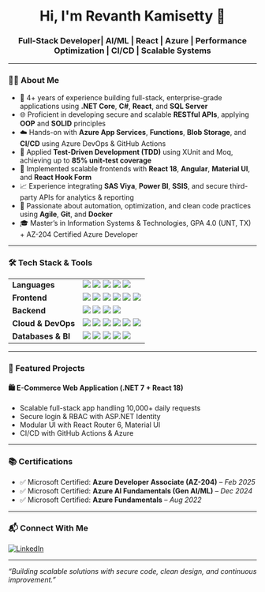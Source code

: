 <h1 align="center">Hi, I'm Revanth Kamisetty 👋</h1>

<h3 align="center">Full-Stack Developer| AI/ML | React | Azure | Performance Optimization | CI/CD | Scalable Systems</h3>

---

### 👨‍💻 About Me

- 🧠 4+ years of experience building full-stack, enterprise-grade applications using **.NET Core**, **C#**, **React**, and **SQL Server**
- 🌐 Proficient in developing secure and scalable **RESTful APIs**, applying **OOP** and **SOLID** principles
- ☁️ Hands-on with **Azure App Services**, **Functions**, **Blob Storage**, and **CI/CD** using Azure DevOps & GitHub Actions
- 🚀 Applied **Test-Driven Development (TDD)** using XUnit and Moq, achieving up to **85% unit-test coverage**
- 🔧 Implemented scalable frontends with **React 18**, **Angular**, **Material UI**, and **React Hook Form**
- 📈 Experience integrating **SAS Viya**, **Power BI**, **SSIS**, and secure third-party APIs for analytics & reporting
- 🔄 Passionate about automation, optimization, and clean code practices using **Agile**, **Git**, and **Docker**
- 🎓 Master’s in Information Systems & Technologies, GPA 4.0 (UNT, TX) + AZ-204 Certified Azure Developer

---

### 🛠️ Tech Stack & Tools

<div align="center">
<table>
<tr>
  <td><strong>Languages</strong></td>
  <td>
    <img src="https://img.shields.io/badge/C%23-239120?style=flat-square&logo=c-sharp&logoColor=white" />
    <img src="https://img.shields.io/badge/JavaScript-F7DF1E?style=flat-square&logo=javascript&logoColor=black" />
    <img src="https://img.shields.io/badge/TypeScript-3178C6?style=flat-square&logo=typescript&logoColor=white" />
    <img src="https://img.shields.io/badge/SQL-003B57?style=flat-square&logo=postgresql&logoColor=white" />
    <img src="https://img.shields.io/badge/Python-3776AB?style=flat-square&logo=python&logoColor=white" />
  </td>
</tr>
<tr>
  <td><strong>Frontend</strong></td>
  <td>
    <img src="https://img.shields.io/badge/React-20232A?style=flat-square&logo=react&logoColor=61DAFB" />
    <img src="https://img.shields.io/badge/Angular-DD0031?style=flat-square&logo=angular&logoColor=white" />
    <img src="https://img.shields.io/badge/HTML5-E34F26?style=flat-square&logo=html5&logoColor=white" />
    <img src="https://img.shields.io/badge/CSS3-1572B6?style=flat-square&logo=css3&logoColor=white" />
    <img src="https://img.shields.io/badge/Material--UI-0081CB?style=flat-square&logo=mui&logoColor=white" />
    <img src="https://img.shields.io/badge/Bootstrap-563D7C?style=flat-square&logo=bootstrap&logoColor=white" />
  </td>
</tr>
<tr>
  <td><strong>Backend</strong></td>
  <td>
    <img src="https://img.shields.io/badge/.NET-512BD4?style=flat-square&logo=dotnet&logoColor=white" />
    <img src="https://img.shields.io/badge/ASP.NET_Core-5C2D91?style=flat-square&logo=.net&logoColor=white" />
    <img src="https://img.shields.io/badge/Entity_Framework_Core-652C91?style=flat-square" />
    <img src="https://img.shields.io/badge/Dapper-0088CC?style=flat-square" />
  </td>
</tr>
<tr>
  <td><strong>Cloud & DevOps</strong></td>
  <td>
    <img src="https://img.shields.io/badge/Azure-0078D4?style=flat-square&logo=microsoftazure&logoColor=white" />
    <img src="https://img.shields.io/badge/AWS-232F3E?style=flat-square&logo=amazonaws&logoColor=white" />
    <img src="https://img.shields.io/badge/Azure_DevOps-0078D7?style=flat-square&logo=azuredevops&logoColor=white" />
    <img src="https://img.shields.io/badge/GitHub_Actions-2088FF?style=flat-square&logo=githubactions&logoColor=white" />
    <img src="https://img.shields.io/badge/Docker-2496ED?style=flat-square&logo=docker&logoColor=white" />
    <img src="https://img.shields.io/badge/Kubernetes-326CE5?style=flat-square&logo=kubernetes&logoColor=white" />
  </td>
</tr>
<tr>
  <td><strong>Databases & BI</strong></td>
  <td>
    <img src="https://img.shields.io/badge/SQL_Server-CC2927?style=flat-square&logo=microsoftsqlserver&logoColor=white" />
    <img src="https://img.shields.io/badge/PostgreSQL-4169E1?style=flat-square&logo=postgresql&logoColor=white" />
    <img src="https://img.shields.io/badge/MySQL-4479A1?style=flat-square&logo=mysql&logoColor=white" />
    <img src="https://img.shields.io/badge/SSIS-004B87?style=flat-square" />
    <img src="https://img.shields.io/badge/Power_BI-F2C811?style=flat-square&logo=powerbi&logoColor=black" />
  </td>
</tr>
</table>
</div>

---

### 📌 Featured Projects

#### 🛍️ E-Commerce Web Application (.NET 7 + React 18)
- Scalable full-stack app handling 10,000+ daily requests
- Secure login & RBAC with ASP.NET Identity
- Modular UI with React Router 6, Material UI
- CI/CD with GitHub Actions & Azure

---

### 📚 Certifications
- ✅ Microsoft Certified: **Azure Developer Associate (AZ-204)** – *Feb 2025*
- ✅ Microsoft Certified: **Azure AI Fundamentals (Gen AI/ML)** – *Dec 2024*
- ✅ Microsoft Certified: **Azure Fundamentals** – *Aug 2022*

---

### 📬 Connect With Me

[![LinkedIn](https://img.shields.io/badge/-LinkedIn-0077B5?style=flat&logo=linkedin)](https://www.linkedin.com/in/revanth-7100-k)

---

*“Building scalable solutions with secure code, clean design, and continuous improvement.”*
